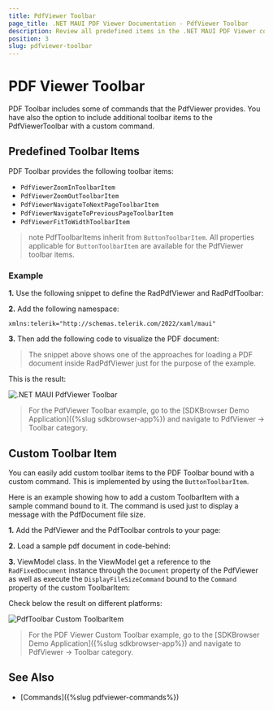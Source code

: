 ```yaml
---
title: PdfViewer Toolbar
page_title: .NET MAUI PDF Viewer Documentation - PdfViewer Toolbar
description: Review all predefined items in the .NET MAUI PDF Viewer control.
position: 3
slug: pdfviewer-toolbar
---
```


# PDF Viewer Toolbar

PDF Toolbar includes some of commands that the PdfViewer provides. You have also the option to include additional toolbar items to the PdfViewerToolbar with a custom command.  

## Predefined Toolbar Items

PDF Toolbar provides the following toolbar items:

* `PdfViewerZoomInToolbarItem`
* `PdfViewerZoomOutToolbarItem`
* `PdfViewerNavigateToNextPageToolbarItem`
* `PdfViewerNavigateToPreviousPageToolbarItem`
* `PdfViewerFitToWidthToolbarItem`

>note PdfToolbarItems inherit from `ButtonToolbarItem`. All properties applicable for `ButtonToolbarItem` are available for the PdfViewer toolbar items. 

### Example

**1.** Use the following snippet to define the RadPdfViewer and RadPdfToolbar:

<snippet id='pdfviewer-toolbar-xaml'/>

**2.** Add the following namespace:

```XAML
xmlns:telerik="http://schemas.telerik.com/2022/xaml/maui"
```

**3.** Then add the following code to visualize the PDF document:

<snippet id='pdfviewer-toolbar'/>

>The snippet above shows one of the approaches for loading a PDF document inside RadPdfViewer just for the purpose of the example.

This is the result:

![.NET MAUI PdfViewer Toolbar](images/pdfviewer-toolbar.png "PDF Viewer Toolbar")

> For the PdfViewer Toolbar example, go to the [SDKBrowser Demo Application]({%slug sdkbrowser-app%}) and navigate to PdfViewer -> Toolbar category.

## Custom Toolbar Item

You can easily add custom toolbar items to the PDF Toolbar bound with a custom command. This is implemented by using the `ButtonToolbarItem`.

Here is an example showing how to add a custom ToolbarItem with a sample command bound to it. The command is used just to display a message with the PdfDocument file size.

**1.** Add the PdfViewer and the PdfToolbar controls to your page:

<snippet id='pdfviewer-toolbar-customcommand-xaml' />

**2.** Load a sample pdf document in code-behind:

<snippet id='pdfviewer-toolbar-customcommand' />

**3.** ViewModel class. In the ViewModel get a reference to the `RadFixedDocument` instance through the `Document` property of the PdfViewer as well as execute the `DisplayFileSizeCommand` bound to the `Command` property of the custom ToolbarItem:

<snippet id='pdfviewer-toolbar-customcommand-vm' />

Check below the result on different platforms:

![PdfToolbar Custom ToolbarItem](images/pdfviewer-toolbar-customitem.png)

> For the PDF Viewer Custom Toolbar example, go to the [SDKBrowser Demo Application]({%slug sdkbrowser-app%}) and navigate to PdfViewer -> Toolbar category.

## See Also

- [Commands]({%slug pdfviewer-commands%})
